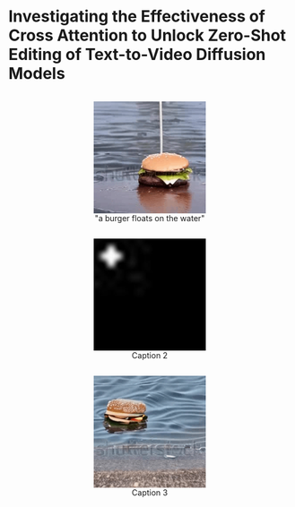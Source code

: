 # Investigating the Effectiveness of Cross Attention to Unlock Zero-Shot Editing of Text-to-Video Diffusion Models


<div align="center">
  <figure style="display: inline-block; text-align: center;">
    <img src="resources/original-burger.gif" alt="" width="200" height="200" style="display: block;">
    <figcaption>"a burger floats on the water"</figcaption>
  </figure>

  <figure style="display: inline-block; text-align: center;">
    <img src="resources/ezgif.com-animated-gif-maker.gif" alt="Caption 2" width="200" height="200" style="display: block;">
    <figcaption>Caption 2</figcaption>
  </figure>

  <figure style="display: inline-block; text-align: center;">
    <img src="resources/edited-burger.gif" alt="Caption 3" width="200" height="200" style="display: block;">
    <figcaption>Caption 3</figcaption>
  </figure>
</div>
